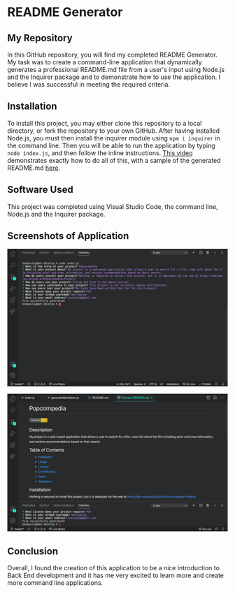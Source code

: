 # README Generator

## My Repository

In this GitHub repository, you will find my completed README Generator. My task was to create a command-line application that dynamically generates a professional README.md file from a user's input using Node.js and the Inquirer package and to demonstrate how to use the application. I believe I was successful in meeting the required criteria.

## Installation

To install this project, you may either clone this repository to a local directory, or fork the repository to your own GitHub. After having installed Node.js, you must then install the inquirer module using `npm i inquirer` in the command line. Then you will be able to run the application by typing `node index.js`, and then follow the inline instructions. [This video](https://drive.google.com/file/d/1S5icgUmxNBwbbdYDPCL9vQycBRGfqD8K/view) demonstrates exactly how to do all of this, with a sample of the generated README.md [here](https://drive.google.com/file/d/1NdJNGbT7g2RVezpXi3V6-1N8T0IRc66u/view).

## Software Used

This project was completed using Visual Studio Code, the command line, Node.js and the Inquirer package.

## Screenshots of Application

![command line app](/images/command-line.png?raw=true)

![markdown generated](/images/markdown.png?raw=true)

## Conclusion

Overall, I found the creation of this application to be a nice introduction to Back End development and it has me very excited to learn more and create more command line applications.
